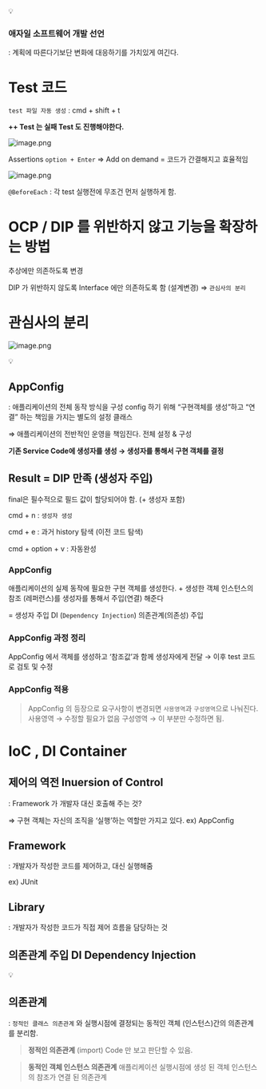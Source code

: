 <aside>
💡

### 애자일 소프트웨어 개발 선언

: 계획에 따른다기보단 변화에 대응하기를 가치있게 여긴다.

</aside>

# Test 코드

`test 파일 자동 생성` : cmd + shift + t 

**++ Test 는 실패 Test 도 진행해야한다.**

![image.png](https://prod-files-secure.s3.us-west-2.amazonaws.com/e9d32869-f809-4b19-b32a-c3372ad0c161/ac8a5ac7-c30d-4da4-907e-797383ac9afd/image.png)

Assertions `option + Enter` ⇒ Add on demand = 코드가 간결해지고 효율적임

![image.png](https://prod-files-secure.s3.us-west-2.amazonaws.com/e9d32869-f809-4b19-b32a-c3372ad0c161/391fdfc7-41bf-427a-a06d-73d03a009c5c/image.png)

`@BeforeEach` : 각 test 실행전에 무조건 먼저 실행하게 함.

# OCP / DIP 를 위반하지 않고 기능을 확장하는 방법

추상에만 의존하도록 변경

DIP 가 위반하지 않도록 Interface 에만 의존하도록 함 (설계변경) ⇒ `관심사의 분리` 

# 관심사의 분리

![image.png](https://prod-files-secure.s3.us-west-2.amazonaws.com/e9d32869-f809-4b19-b32a-c3372ad0c161/aab94461-1f28-48c6-a890-9f82daec34c1/image.png)

<aside>
💡

## AppConfig

: 애플리케이션의 전체 동작 방식을 구성 config 하기 위해 “구현객체를 생성”하고 “연결” 하는 책임을 가지는 별도의 설정 클래스

⇒ 애플리케이션의 전반적인 운영을 책임진다. 전체 설정 & 구성

**기존 Service Code에 생성자를 생성 → 생성자를 통해서 구현 객체를 결정**

</aside>

## Result = DIP 만족 (생성자 주입)

final은 필수적으로 필드 값이 할당되어야 함. (+ 생성자 포함) 

cmd + n : `생성자 생성`

cmd + e : 과거 history 탐색 (이전 코드 탐색)

cmd + option + v : 자동완성

### AppConfig

애플리케이션의 실제 동작에 필요한 구현 객체를 생성한다. + 생성한 객체 인스턴스의 참조 (레퍼런스)를 생성자를 통해서 주입(연결) 해준다 

= 생성자 주입 DI (`Dependency Injection`) 의존관계(의존성) 주입

### AppConfig 과정 정리

AppConfig 에서 객체를 생성하고 ‘참조값’과 함께 생성자에게 전달 → 이후 test 코드로 검토 및 수정

### AppConfig 적용

> AppConfig 의 등장으로 요구사항이 변경되면 `사용영역`과 `구성영역`으로 나눠진다.
사용영역 → 수정할 필요가 없음
구성영역 → 이 부분만 수정하면 됨.
> 

# IoC , DI Container

## 제어의 역전 Inuersion of Control

: Framework 가 개발자 대신 호출해 주는 것?

⇒ 구현 객체는 자신의 조직을 ‘실행’하는 역할만 가지고 있다. ex) AppConfig

## Framework

: 개발자가 작성한 코드를 제어하고, 대신 실행해줌

ex) JUnit

## Library

: 개발자가 작성한 코드가 직접 제어 흐름을 담당하는 것

## 의존관계 주입 DI Dependency Injection

<aside>
💡

## 의존관계

: `정적인 클래스 의존관계` 와 실행시점에 결정되는 동적인 객체 (인스턴스)간의 의존관계를 분리함.

</aside>

> **정적인 의존관계**
(import) Code 만 보고 판단할 수 있음.
> 

> **동적인 객체 인스턴스 의존관계**
애플리케이션 실행시점에 생성 된 객체 인스턴스의 참조가 연결 된 의존관계
>